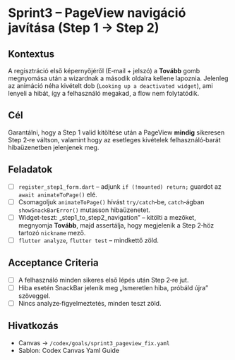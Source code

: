 # Sprint3 – PageView navigáció javítása (Step 1 → Step 2)

## Kontextus

A regisztráció első képernyőjéről (E‑mail + jelszó) a **Tovább** gomb megnyomása után a wizardnak a második oldalra kellene lapoznia. Jelenleg az animáció néha kivételt dob (`Looking up a deactivated widget`), ami lenyeli a hibát, így a felhasználó megakad, a flow nem folytatódik.

## Cél

Garantálni, hogy a Step 1 valid kitöltése után a PageView **mindig** sikeresen Step 2‑re váltson, valamint hogy az esetleges kivételek felhasználó‑barát hibaüzenetben jelenjenek meg.

## Feladatok

- [ ] `register_step1_form.dart` – adjunk `if (!mounted) return;` guardot az `await animateToPage()` elé.
- [ ] Csomagoljuk `animateToPage()` hívást `try/catch`‑be, `catch`‑ágban `showSnackBarError()` mutasson hibaüzenetet.
- [ ] Widget‑teszt: „step1\_to\_step2\_navigation” – kitölti a mezőket, megnyomja **Tovább**, majd assertálja, hogy megjelenik a Step 2‑höz tartozó `nickname` mező.
- [ ] `flutter analyze`, `flutter test` – mindkettő zöld.

## Acceptance Criteria

- [ ] A felhasználó minden sikeres első lépés után Step 2‑re jut.
- [ ] Hiba esetén SnackBar jelenik meg „Ismeretlen hiba, próbáld újra” szöveggel.
- [ ] Nincs analyze‑figyelmeztetés, minden teszt zöld.

## Hivatkozás

- Canvas → `/codex/goals/sprint3_pageview_fix.yaml`
- Sablon: Codex Canvas Yaml Guide
